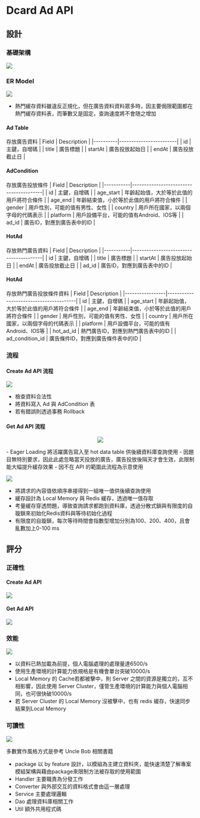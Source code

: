 # Dcard Ad API

## 設計
### 基礎架構
![](https://drive.google.com/u/2/uc?id=1BrIZw3UwW3FRL8eU_FvTH2DHUpOlvQAK&export=download)
### ER Model
![](https://drive.google.com/u/2/uc?id=1w4b1ztXmgL8KP7mh-rYxCmAmJhJ05OSD&export=download)
- 熱門緩存資料雖違反正規化，但在廣告資料資料眾多時，因主要侷限範圍都在熱門緩存資料表，而筆數又是固定，查詢速度將不會随之增加

#### Ad Table
存放廣告資料
| Field    | Description            |
|----------|------------------------|
| id       | 主鍵，自增碼            |
| title    | 廣告標題 |
| startAt  | 廣告投放起始日 |
| endAt    | 廣告投放截止日 |

#### AdCondition
存放廣告投放條件
| Field     | Description                            |
|-----------|----------------------------------------|
| id        | 主鍵，自增碼                          |
| age_start | 年齡起始值，大於等於此值的用戶將符合條件 |
| age_end   | 年齡結束值，小於等於此值的用戶將符合條件 |
| gender    | 用戶性別，可能的值有男性、女性   |
| country   | 用戶所在國家，以兩個字母的代碼表示       |
| platform  | 用戶設備平台，可能的值有Android、IOS等  |
| ad_id     | 廣告ID，對應到廣告表中的ID               |

#### HotAd
存放熱門廣告資料
| Field     | Description                            |
|-----------|----------------------------------------|
| id        | 主鍵，自增碼                          |
| title     | 廣告標題                               |
| startAt   | 廣告投放起始日                         |
| endAt     | 廣告投放截止日                         |
| ad_id     | 廣告ID，對應到廣告表中的ID            |

#### HotAd
存放熱門廣告投放條件資料
| Field           | Description                            |
|-----------------|----------------------------------------|
| id              | 主鍵，自增碼                          |
| age_start       | 年齡起始值，大於等於此值的用戶將符合條件 |
| age_end         | 年齡結束值，小於等於此值的用戶將符合條件 |
| gender          | 用戶性別，可能的值有男性、女性   |
| country         | 用戶所在國家，以兩個字母的代碼表示       |
| platform        | 用戶設備平台，可能的值有Android、IOS等  |
| hot_ad_id       | 熱門廣告ID，對應到熱門廣告表中的ID       |
| ad_condition_id | 廣告條件ID，對應到廣告條件表中的ID       |


### 流程
#### Create Ad API 流程
![](https://drive.google.com/u/2/uc?id=14mH75y8GhZ7yUPkL5iPT2SSE_50yLcWP&export=download)
- 檢查資料合法性
- 將資料寫入 Ad 與  AdCondition 表
- 若有錯誤則透過事務 Rollback
#### Get Ad API 流程
<p align="center">
    <img src="https://drive.google.com/u/2/uc?id=1N0rsANCv-qSmgTzkoI0LiwugCATkca3R&export=download" />
</p>
- Eager Loading 將活躍廣告寫入至 hot data table 供後續資料庫查詢使用
- 因題目無特別要求，因此此處忽略當天投放的廣告，廣告投放後隔天才會生效，此限制能大幅提升緩存效果
- 因不在 API 的範圍此流程為示意使用

![](https://drive.google.com/u/2/uc?id=1Gjsjsqsc5qafWmcReNUMRDQgzQiXJqC6&export=download)
- 將請求的內容值依順序串接得到一組唯一值供後續查詢使用
- 緩存設計為 Local Memory 與 Redis 緩存，透過唯一值存取
- 考量緩存穿透問題，導致查詢請求都跑到資料庫，透過分散式鎖與有限度的自璇鎖來初始化Redis資料與等待初始化過程
- 有限度的自璇鎖，每次等待時間會指數型增加分別為100、200、400，且會亂數加上0-100 ms

## 評分
### 正確性
#### Create Ad API
![](https://drive.google.com/u/2/uc?id=1-pHxbc3RTxw7gkE_gMajbxzqsNYGpK4Y&export=download)

#### Get Ad API
![](https://drive.google.com/u/2/uc?id=1XiKziJ1ZjAXyIEDq0IRWTTK3TTLk8EF4&export=download)

### 效能
![](https://drive.google.com/u/2/uc?id=1QJ0NhvC9rVzvBMOTSc6eFeweoddzr9WQ&export=download)
- 以資料已熱加載為前提，個人電腦處理的處理量達6500/s
- 使用生產環境的計算能力依規格是有機會單台突破10000/s
- Local Memory 的 Cache若都被擊中，則 Server 之間的資源是獨立的，互不相影響，因此使用 Server Cluster，僅管生產環境的計算能力與個人電腦相同，也可很快破10000/s
- 若 Server Cluster 的 Local Memory 沒被擊中，也有 redis 緩存，快速同步結果到Local Memory

### 可讀性
![](https://drive.google.com/u/2/uc?id=1zK3B142B8vftbr0p1A85Rd6o6CTMqvKN&export=download)

多數實作風格方式是參考 Uncle Bob 相關書籍
- package 以 by feature 設計，以模組為主建立資料夾，能快速清楚了解專案模組架構與藉由package來限制方法被存取的使用範圍
- Handler 主要職責為分發工作
- Converter 與外部交互的資料格式會由這一層處理
- Service 主要處理邏輯
- Dao 處理資料庫相關工作
- Util 額外共用程式碼

